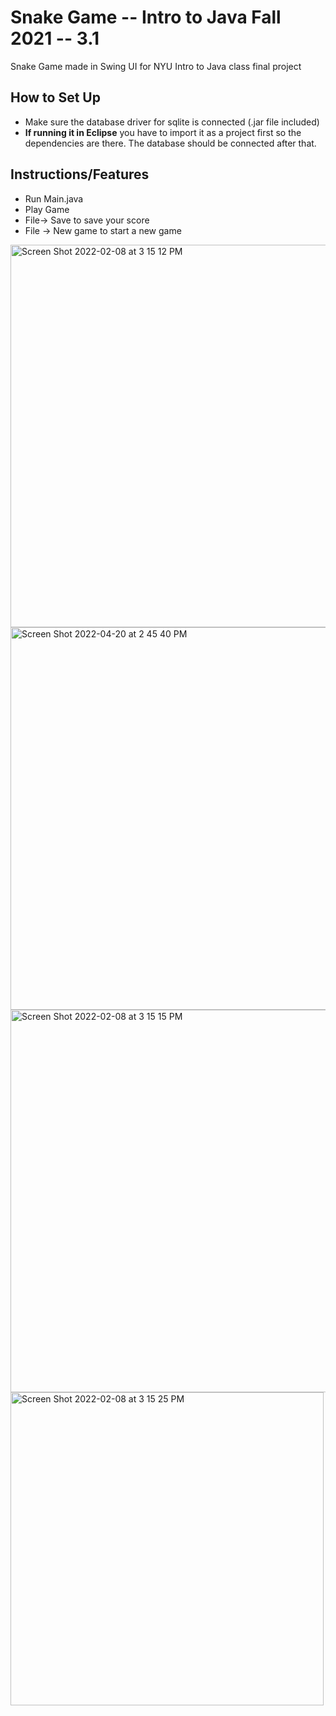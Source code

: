 # Snake Game -- Intro to Java Fall 2021 -- 3.1
Snake Game made in Swing UI for NYU Intro to Java class final project

## How to Set Up
* Make sure the database driver for sqlite is connected (.jar file included)
* **If running it in Eclipse** you have to import it as a project first so the dependencies are there. The database should be connected after that. 

## Instructions/Features
* Run Main.java
* Play Game
* File-> Save to save your score
* File -> New game to start a new game
<img width="612" alt="Screen Shot 2022-02-08 at 3 15 12 PM" src="https://user-images.githubusercontent.com/33405530/153068388-81a2668b-cfa1-48c0-b272-be2c4ebeca86.png">
<img width="612" alt="Screen Shot 2022-04-20 at 2 45 40 PM" src="https://user-images.githubusercontent.com/33405530/164746739-92de9aaa-9cac-4a32-99a4-c40499fc658d.png">

<img width="612" alt="Screen Shot 2022-02-08 at 3 15 15 PM" src="https://user-images.githubusercontent.com/33405530/153068400-af8080a5-3e50-4d19-9a7d-2376af15b191.png">
<img width="501" alt="Screen Shot 2022-02-08 at 3 15 25 PM" src="https://user-images.githubusercontent.com/33405530/153068407-dd460610-ddc7-40a2-872d-a0713dc7c204.png">
